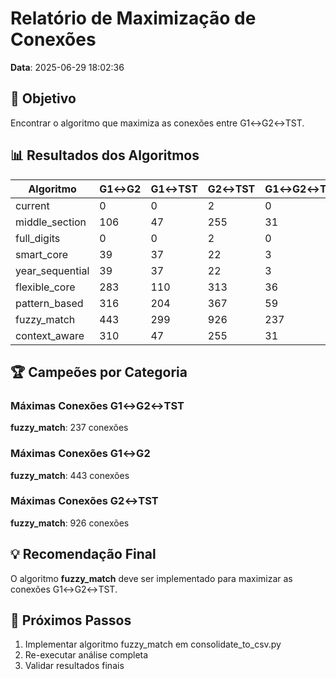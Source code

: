 # Relatório de Maximização de Conexões

**Data**: 2025-06-29 18:02:36

## 🎯 Objetivo
Encontrar o algoritmo que maximiza as conexões entre G1↔G2↔TST.

## 📊 Resultados dos Algoritmos

| Algoritmo | G1↔G2 | G1↔TST | G2↔TST | G1↔G2↔TST | Eficiência |
|-----------|-------|--------|--------|-----------|------------|
| current | 0 | 0 | 2 | 0 | 0.0% |
| middle_section | 106 | 47 | 255 | 31 | 11.2% |
| full_digits | 0 | 0 | 2 | 0 | 0.0% |
| smart_core | 39 | 37 | 22 | 3 | 0.4% |
| year_sequential | 39 | 37 | 22 | 3 | 0.4% |
| flexible_core | 283 | 110 | 313 | 36 | 0.7% |
| pattern_based | 316 | 204 | 367 | 59 | 2.1% |
| fuzzy_match | 443 | 299 | 926 | 237 | 27.2% |
| context_aware | 310 | 47 | 255 | 31 | 2.3% |


## 🏆 Campeões por Categoria

### Máximas Conexões G1↔G2↔TST
**fuzzy_match**: 237 conexões

### Máximas Conexões G1↔G2  
**fuzzy_match**: 443 conexões

### Máximas Conexões G2↔TST
**fuzzy_match**: 926 conexões

## 💡 Recomendação Final

O algoritmo **fuzzy_match** deve ser implementado para maximizar as conexões G1↔G2↔TST.

## 🔧 Próximos Passos

1. Implementar algoritmo fuzzy_match em consolidate_to_csv.py
2. Re-executar análise completa
3. Validar resultados finais
